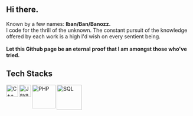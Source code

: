 ## Hi there.
Known by a few names: **Iban/Ban/Banozz.**<br>
I code for the thrill of the unknown. The constant pursuit of the knowledge offered by each work is a high I'd wish on every sentient being. <br><br>
**Let this Github page be an eternal proof that I am amongst those who've tried.**

## Tech Stacks
<a href="#"><img align="left" alt="C++" title="C++" width="32px" src="https://upload.wikimedia.org/wikipedia/commons/thumb/1/18/ISO_C%2B%2B_Logo.svg/640px-ISO_C%2B%2B_Logo.svg.png" /></a>
<a href="#"><img align="left" alt="JavaScript" title="JavaScript" width="32px" src="https://upload.wikimedia.org/wikipedia/commons/9/99/Unofficial_JavaScript_logo_2.svg" /></a>
<a href="#"><img align="left" alt="PHP" title="PHP" width="64px" src="https://upload.wikimedia.org/wikipedia/commons/thumb/2/27/PHP-logo.svg/640px-PHP-logo.svg.png" /></a>
<a href="#"><img align="left" alt="SQL" title="SQL" width="68px" src="https://upload.wikimedia.org/wikipedia/commons/thumb/d/d7/Sql_data_base_with_logo.svg/640px-Sql_data_base_with_logo.svg.png" /></a>



<!--
**Banozz/Banozz** is a ✨ _special_ ✨ repository because its `README.md` (this file) appears on your GitHub profile.

Here are some ideas to get you started:

- 🔭 I’m currently working on ...
- 🌱 I’m currently learning ...
- 👯 I’m looking to collaborate on ...
- 🤔 I’m looking for help with ...
- 💬 Ask me about ...
- 📫 How to reach me: ...
- 😄 Pronouns: ...
- ⚡ Fun fact: ...
-->
